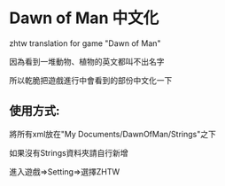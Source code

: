 # Dawn of Man 中文化
zhtw translation for game "Dawn of Man"

因為看到一堆動物、植物的英文都叫不出名字

所以乾脆把遊戲進行中會看到的部份中文化一下



## 使用方式:
將所有xml放在"My Documents/DawnOfMan/Strings"之下

如果沒有Strings資料夾請自行新增

進入遊戲=>Setting=>選擇ZHTW

